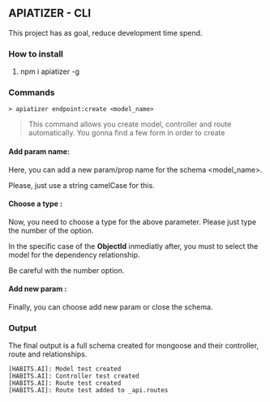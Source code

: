 ## APIATIZER - CLI

This project has as goal, reduce development time spend.

### How to install

1. npm i apiatizer -g

### Commands

```
> apiatizer endpoint:create <model_name>
```

> This command allows you create model, controller and route automatically.
> You gonna find a few form in order to create
 
#### Add param name:

Here, you can add a new param/prop name for the schema <model_name>.

Please, just use a string camelCase for this.

#### Choose a type :

Now, you need to choose a type for the above parameter. Please just type the number of the option.

In the specific case of the **ObjectId** inmediatly after, you must to select the model for the dependency relationship.

Be careful with the number option.

#### Add new param : 

Finally, you can choose add new param or close the schema.

### Output

The final output is a full schema created for mongoose and their controller, route and relationships.

```
[HABITS.AI]: Model test created
[HABITS.AI]: Controller test created
[HABITS.AI]: Route test created
[HABITS.AI]: Route test added to _api.routes
```
